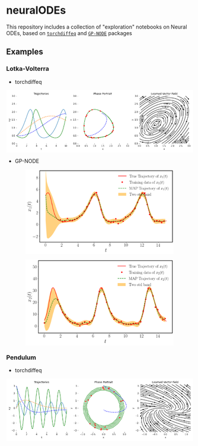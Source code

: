 # neuralODEs

This repository includes a collection of "exploration" notebooks on Neural ODEs, based on [`torchdiffeq`](https://github.com/rtqichen/torchdiffeq) and [`GP-NODE`](https://github.com/PredictiveIntelligenceLab/GP-NODEs) packages



## Examples
### Lotka-Volterra
- torchdiffeq
<p align="center">
<img align="middle" src="./assets/lotka_volterra.gif" alt="lotka-volterra" width="700"/>
</p>

- GP-NODE

<p align="center">
<img align="middle" src="./assets/gp-node-lotkavolterra1.png" alt="lotka-volterra" width="400"/>
</p>

<p align="center">
<img align="middle" src="./assets/gp-node-lotkavolterra2.png" alt="lotka-volterra" width="400"/>
</p>

### Pendulum
- torchdiffeq

<p align="center">
<img align="middle" src="./assets/pendulum.gif" alt="lotka-volterra" width="700"/>
</p>
